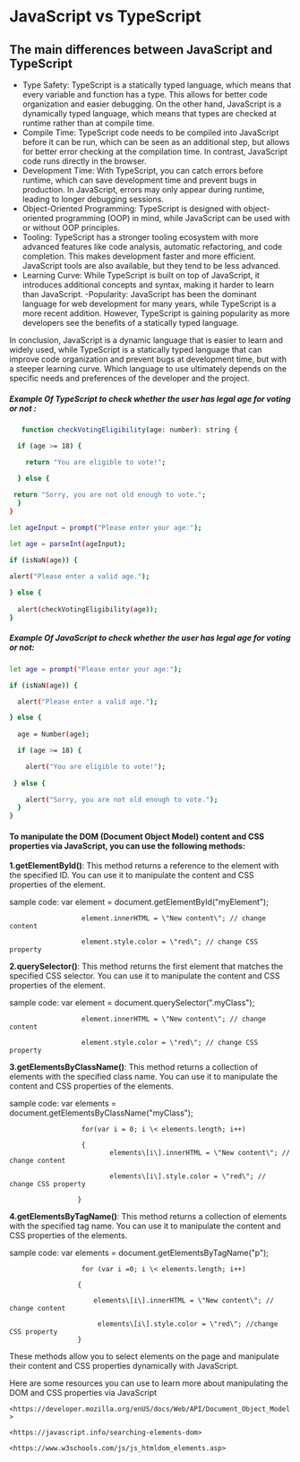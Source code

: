 # JavaScript vs TypeScript

## The main differences between JavaScript and TypeScript

-  Type Safety: TypeScript is a statically typed language, which means that every variable and function has a type. This allows for better code organization and easier debugging. On the other hand, JavaScript is a dynamically typed language, which means that types are checked at runtime rather than at compile time.
- Compile Time: TypeScript code needs to be compiled into JavaScript before it can be run, which can be seen as an additional step, but allows for better error checking at the compilation time. In contrast, JavaScript code runs directly in the browser.
- Development Time: With TypeScript, you can catch errors before runtime, which can save development time and prevent bugs in production. In JavaScript, errors may only appear during runtime, leading to longer debugging sessions.
- Object-Oriented Programming: TypeScript is designed with object-oriented programming (OOP) in mind, while JavaScript can be used with or without OOP principles.
- Tooling: TypeScript has a stronger tooling ecosystem with more advanced features like code analysis, automatic refactoring, and code completion. This makes development faster and more efficient. JavaScript tools are also available, but they tend to be less advanced.
- Learning Curve: While TypeScript is built on top of JavaScript, it introduces additional concepts and syntax, making it harder to learn than JavaScript.
-Popularity: JavaScript has been the dominant language for web development for many years, while TypeScript is a more recent addition. However, TypeScript is gaining popularity as more developers see the benefits of a statically typed language.

In conclusion, JavaScript is a dynamic language that is easier to learn and widely used, while TypeScript is a statically typed language that can improve code organization and prevent bugs at development time, but with a steeper learning curve. Which language to use ultimately depends on the specific needs and preferences of the developer and the project.



##### Example Of TypeScript to check whether the user has legal age for voting or not :

```sh
   function checkVotingEligibility(age: number): string {

  if (age >= 18) {

    return "You are eligible to vote!";

  } else {
   
 return "Sorry, you are not old enough to vote.";
  }
}

let ageInput = prompt("Please enter your age:");

let age = parseInt(ageInput);

if (isNaN(age)) {
  
alert("Please enter a valid age.");

} else {
  
  alert(checkVotingEligibility(age));
}
```

##### Example Of JavaScript to check whether the user has legal age for voting or not:

```sh
let age = prompt("Please enter your age:");

if (isNaN(age)) {

  alert("Please enter a valid age.");

} else {
 
  age = Number(age);

  if (age >= 18) {

    alert("You are eligible to vote!");
 
 } else {

    alert("Sorry, you are not old enough to vote.");
  }
}

```
####  To manipulate the DOM (Document Object Model) content and CSS properties via JavaScript, you can use the following methods:

**1.getElementById()**: This method returns a reference to the element with  the specified ID. You can use it to manipulate the content and CSS
properties of the element.

sample code: 
                     var element = document.getElementById(\"myElement\");
                     
                      element.innerHTML = \"New content\"; // change content
                      
                      element.style.color = \"red\"; // change CSS property

**2.querySelector()**: This method returns the first element that matches the specified CSS selector. You can use it to manipulate the content and CSS properties of the element.

sample code: 
                      var element = document.querySelector(\".myClass\");
                      
                      element.innerHTML = \"New content\"; // change content
                      
                      element.style.color = \"red\"; // change CSS property  

**3.getElementsByClassName()**: This method returns a collection of elements with the specified class name. You can use it to manipulate the content and CSS properties of the elements.

sample code: 
                      var elements = document.getElementsByClassName(\"myClass\");
                      
                      for(var i = 0; i \< elements.length; i++)
                      
                      { 
                             elements\[i\].innerHTML = \"New content\"; // change content 
                             
                             elements\[i\].style.color = \"red\"; // change CSS property 
                     
                     } 
                      

**4.getElementsByTagName()**: This method returns a collection of elements with the specified tag name. You can use it to manipulate the content and CSS properties of the elements.

sample code: 
                        var elements = document.getElementsByTagName(\"p\");
                        
                      for (var i =0; i \< elements.length; i++) 
                     
                     {
                         
                         elements\[i\].innerHTML = \"New content\"; // change content 
                          
                          elements\[i\].style.color = \"red\"; //change CSS property 
                     } 

These methods allow you to select elements on the page and manipulate their content and CSS properties dynamically with JavaScript.

Here are some resources you can use to learn more about manipulating the DOM and CSS properties via JavaScript

``<https://developer.mozilla.org/enUS/docs/Web/API/Document_Object_Model>``

``<https://javascript.info/searching-elements-dom>``

``<https://www.w3schools.com/js/js_htmldom_elements.asp>``






